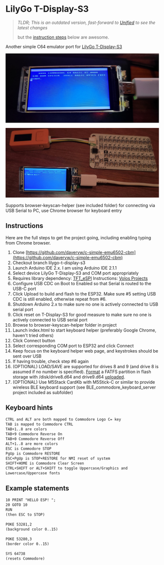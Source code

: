 # LilyGo T-Display-S3 #

>
> *TLDR; This is an outdated version, fast-forward to [Unified](https://github.com/davervw/c-simple-emu6502-cbm/tree/unified#unified---commodore-and-minimal-6502-emulator-for-various-targets) to see the latest changes*
>
> but the [instruction steps](https://github.com/davervw/c-simple-emu6502-cbm/tree/lilygo-t-display-s3?tab=readme-ov-file#instructions) below are awesome.
>

Another simple C64 emulator port for [LilyGo T-Display-S3](https://www.lilygo.cc/products/t-display-s3)

![](t-display-s3.jpg)

![BLE keyboard example](ble.jpg)

Supports browser-keyscan-helper (see included folder) for connecting via USB Serial to PC, use Chrome browser for keyboard entry

## Instructions ##

Here are the full steps to get the project going, including enabling typing from Chrome browser.

1. Clone [https://github.com/davervw/c-simple-emu6502-cbm](https://github.com/davervw/c-simple-emu6502-cbm)
2. Checkout branch lilygo-t-display-s3
3. Launch Arduino IDE 2.x.  I am using Arduino IDE 2.1.1
4. Select device LilyGo T-Display-S3 and COM port appropriately
5. Requires library dependency: [TFT_eSPI](https://github.com/Bodmer/TFT_eSPI) Instructions: [Volos Projects](https://www.youtube.com/watch?v=WFVjsxFMbSM)
6. Configure USB CDC on Boot to Enabled so that Serial is routed to the USB-C port
7. Click Upload to build and flash to the ESP32.   Make sure #5 setting USB CDC is still enabled, otherwise repeat from #6.
8. Shutdown Arduino 2.x to make sure no one is actively connected to USB serial port
9. Click reset on T-Display-S3 for good measure to make sure no one is actively connected to USB serial port
10. Browse to browser-keyscan-helper folder in project
11. Launch index.html to start keyboard helper (preferably Google Chrome, haven't tried others)
12. Click Connect button
13. Select corresponding COM port to ESP32 and click Connect
14. Keep focus on the keyboard helper web page, and keystrokes should be sent over USB
15. If having trouble, check step #6 again
16. (OPTIONAL) LOAD/SAVE are supported for drives 8 and 9 (and drive 8 is assumed if no number is specified).  [Format](https://github.com/davervw/filecmdproc-esp32) a FATFS partition in flash storage with /disk/drive8.d64 and drive9.d64 [uploaded](https://github.com/smford/esp32-asyncwebserver-fileupload-example).
17. (OPTIONAL) Use M5Stack CardKb with M5Stick-C or similar to provide wireless BLE keyboard support (see BLE_commodore_keyboard_server project included as subfolder)

## Keyboard hints ##
```
CTRL and ALT are both mapped to Commodore Logo C= key
TAB is mapped to Commodore CTRL
TAB+1..8 are colors
TAB+9 Commodore Reverse On
TAB+0 Commodore Reverse Off
ALT+1..8 are more colors
ESC is Commodore STOP
PgUp is Commodore RESTORE
ESC+PgUp is STOP+RESTORE for NMI reset of system
SHIFT+HOME is Commodore Clear Screen
CTRL+SHIFT or ALT+SHIFT to toggle Uppercase/Graphics and Lowercase/Uppercase fonts
```
## Example statements ##
```
10 PRINT "HELLO ESP! ";
20 GOTO 10
RUN
(then ESC to STOP)

POKE 53281,2
(background color 0..15)

POKE 53280,3
(border color 0..15)

SYS 64738
(resets Commodore)
```
